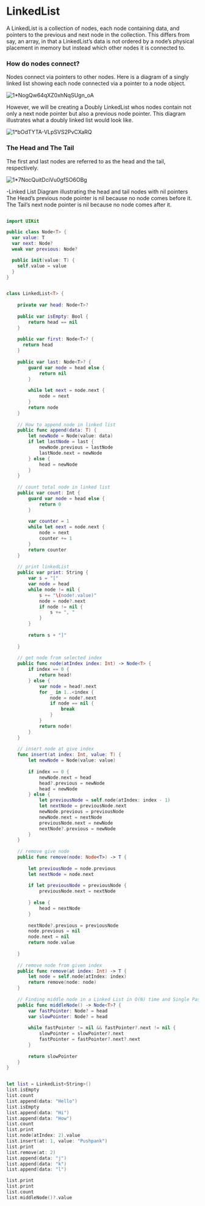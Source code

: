 # LinkedList

A LinkedList is a collection of nodes, each node containing data, and pointers to the previous and next node in the collection. This differs from say, an array, in that a LinkedList’s data is not ordered by a node’s physical placement in memory but instead which other nodes it is connected to.

### How do nodes connect?
Nodes connect via pointers to other nodes. Here is a diagram of a singly linked list showing each node connected via a pointer to a node object.

![1*NogQw64qXZ0xhNqSUgn_oA](https://user-images.githubusercontent.com/14274827/113348054-bdc05800-9353-11eb-840b-d734bbd603d9.png)

However, we will be creating a Doubly LinkedList whos nodes contain not only a next node pointer but also a previous node pointer. This diagram illustrates what a doubly linked list would look like.

![1*bOdTYTA-VLpSVS2PvCXaRQ](https://user-images.githubusercontent.com/14274827/113348198-ef392380-9353-11eb-84e4-3c3d43d57ff7.png)


### The Head and The Tail
The first and last nodes are referred to as the head and the tail, respectively.

![1*7NocQuitDciVu0gfSO6OBg](https://user-images.githubusercontent.com/14274827/113348369-20b1ef00-9354-11eb-83fd-dc8540724d3d.png)

-Linked List Diagram illustrating the head and tail nodes with nil pointers
The Head’s previous node pointer is nil because no node comes before it.
The Tail’s next node pointer is nil because no node comes after it.

```swift

import UIKit

public class Node<T> {
  var value: T
  var next: Node?
  weak var previous: Node?

  public init(value: T) {
    self.value = value
  }
}


class LinkedList<T> {
    
    private var head: Node<T>?
    
    public var isEmpty: Bool {
        return head == nil
    }
    
    public var first: Node<T>? {
      return head
    }
    
    public var last: Node<T>? {
        guard var node = head else {
            return nil
        }
        
        while let next = node.next {
            node = next
        }
        return node
    }
    
    // How to append node in linked list
    public func append(data: T) {
        let newNode = Node(value: data)
        if let lastNode = last {
            newNode.previous = lastNode
            lastNode.next = newNode
        } else {
            head = newNode
        }
    }
    
    // count total node in linked list
    public var count: Int {
        guard var node = head else {
            return 0
        }
        
        var counter = 1
        while let next = node.next {
            node = next
            counter += 1
        }
        return counter
    }
    
    // print linkedList
    public var print: String {
        var s = "["
        var node = head
        while node != nil {
            s += "\(node!.value)"
            node = node?.next
            if node != nil {
                s += ", "
            }
        }
        
        return s + "]"
        
    }
    
    // get node from selected index
    public func node(atIndex index: Int) -> Node<T> {
        if index == 0 {
            return head!
        } else {
            var node = head!.next
            for _ in 1..<index {
                node = node?.next
                if node == nil {
                    break
                }
            }
            return node!
        }
    }
    
    // insert node at give index
    func insert(at index: Int, value: T) {
        let newNode = Node(value: value)
        
        if index == 0 {
            newNode.next = head
            head?.previous = newNode
            head = newNode
        } else {
            let previousNode = self.node(atIndex: index - 1)
            let nextNode = previousNode.next
            newNode.previous = previousNode
            newNode.next = nextNode
            previousNode.next = newNode
            nextNode?.previous = newNode
        }
    }
    
    // remove give node
    public func remove(node: Node<T>) -> T {
        
        let previousNode = node.previous
        let nextNode = node.next
        
        if let previousNode = previousNode {
            previousNode.next = nextNode
            
        } else {
            head = nextNode
        }
        
        nextNode?.previous = previousNode
        node.previous = nil
        node.next = nil
        return node.value
        
    }
    
    // remove node from given index
    public func remove(at index: Int) -> T {
        let node = self.node(atIndex: index)
        return remove(node: node)
    }
    
    // Finding middle node in a Linked List in O(N) time and Single Pass
    public func middleNode() -> Node<T>? {
        var fastPointer: Node? = head
        var slowPointer: Node? = head
        
        while fastPointer != nil && fastPointer?.next != nil {
            slowPointer = slowPointer?.next
            fastPointer = fastPointer?.next?.next
        }
        
        return slowPointer
    }
}


let list = LinkedList<String>()
list.isEmpty
list.count
list.append(data: "Hello")
list.isEmpty
list.append(data: "Hi")
list.append(data: "How")
list.count
list.print
list.node(atIndex: 2).value
list.insert(at: 1, value: "Pushpank")
list.print
list.remove(at: 2)
list.append(data: "j")
list.append(data: "k")
list.append(data: "l")

list.print
list.print
list.count
list.middleNode()?.value

```

